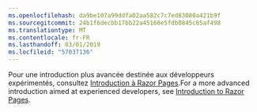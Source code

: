 ```yaml
---
ms.openlocfilehash: da9be107a99ddfa02aa582c7c7ed83080a421b9f
ms.sourcegitcommit: 24b1f6decbb17bb22a45166e5fdb0845c65af498
ms.translationtype: MT
ms.contentlocale: fr-FR
ms.lasthandoff: 03/01/2019
ms.locfileid: "57037136"
---
```

<span data-ttu-id="24617-101">Pour une introduction plus avancée destinée aux développeurs expérimentés, consultez [Introduction à Razor Pages](xref:razor-pages/index).</span><span class="sxs-lookup"><span data-stu-id="24617-101">For a more advanced introduction aimed at experienced developers, see [Introduction to Razor Pages](xref:razor-pages/index).</span></span>
